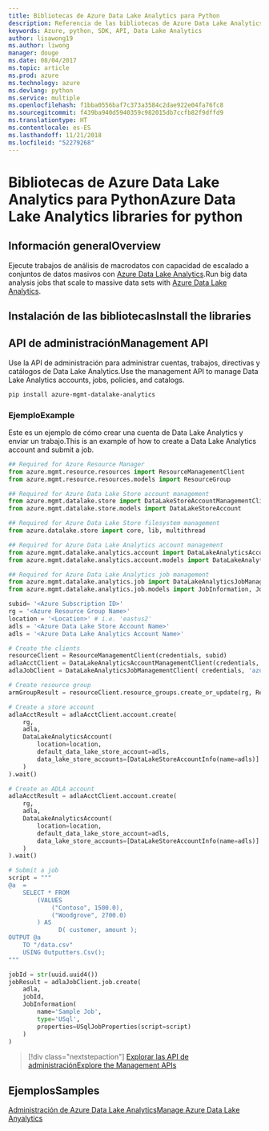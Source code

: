 ```yaml
---
title: Bibliotecas de Azure Data Lake Analytics para Python
description: Referencia de las bibliotecas de Azure Data Lake Analytics para Python
keywords: Azure, python, SDK, API, Data Lake Analytics
author: lisawong19
ms.author: liwong
manager: douge
ms.date: 08/04/2017
ms.topic: article
ms.prod: azure
ms.technology: azure
ms.devlang: python
ms.service: multiple
ms.openlocfilehash: f1bba0556baf7c373a3584c2dae922e04fa76fc8
ms.sourcegitcommit: f439ba940d5940359c982015db7ccfb82f9dffd9
ms.translationtype: HT
ms.contentlocale: es-ES
ms.lasthandoff: 11/21/2018
ms.locfileid: "52279268"
---
```

# <a name="azure-data-lake-analytics-libraries-for-python"></a><span data-ttu-id="89fbe-104">Bibliotecas de Azure Data Lake Analytics para Python</span><span class="sxs-lookup"><span data-stu-id="89fbe-104">Azure Data Lake Analytics libraries for python</span></span>

## <a name="overview"></a><span data-ttu-id="89fbe-105">Información general</span><span class="sxs-lookup"><span data-stu-id="89fbe-105">Overview</span></span>
<span data-ttu-id="89fbe-106">Ejecute trabajos de análisis de macrodatos con capacidad de escalado a conjuntos de datos masivos con [Azure Data Lake Analytics](/azure/data-lake-analytics/data-lake-analytics-overview).</span><span class="sxs-lookup"><span data-stu-id="89fbe-106">Run big data analysis jobs that scale to massive data sets with [Azure Data Lake Analytics](/azure/data-lake-analytics/data-lake-analytics-overview).</span></span>

## <a name="install-the-libraries"></a><span data-ttu-id="89fbe-107">Instalación de las bibliotecas</span><span class="sxs-lookup"><span data-stu-id="89fbe-107">Install the libraries</span></span>

## <a name="management-api"></a><span data-ttu-id="89fbe-108">API de administración</span><span class="sxs-lookup"><span data-stu-id="89fbe-108">Management API</span></span>
<span data-ttu-id="89fbe-109">Use la API de administración para administrar cuentas, trabajos, directivas y catálogos de Data Lake Analytics.</span><span class="sxs-lookup"><span data-stu-id="89fbe-109">Use the management API to manage Data Lake Analytics accounts, jobs, policies, and catalogs.</span></span>

```bash
pip install azure-mgmt-datalake-analytics
```

### <a name="example"></a><span data-ttu-id="89fbe-110">Ejemplo</span><span class="sxs-lookup"><span data-stu-id="89fbe-110">Example</span></span>
<span data-ttu-id="89fbe-111">Este es un ejemplo de cómo crear una cuenta de Data Lake Analytics y enviar un trabajo.</span><span class="sxs-lookup"><span data-stu-id="89fbe-111">This is an example of how to create a Data Lake Analytics account and submit a job.</span></span> 

```python
## Required for Azure Resource Manager
from azure.mgmt.resource.resources import ResourceManagementClient
from azure.mgmt.resource.resources.models import ResourceGroup

## Required for Azure Data Lake Store account management
from azure.mgmt.datalake.store import DataLakeStoreAccountManagementClient
from azure.mgmt.datalake.store.models import DataLakeStoreAccount

## Required for Azure Data Lake Store filesystem management
from azure.datalake.store import core, lib, multithread

## Required for Azure Data Lake Analytics account management
from azure.mgmt.datalake.analytics.account import DataLakeAnalyticsAccountManagementClient
from azure.mgmt.datalake.analytics.account.models import DataLakeAnalyticsAccount, DataLakeStoreAccountInfo

## Required for Azure Data Lake Analytics job management
from azure.mgmt.datalake.analytics.job import DataLakeAnalyticsJobManagementClient
from azure.mgmt.datalake.analytics.job.models import JobInformation, JobState, USqlJobProperties

subid= '<Azure Subscription ID>'
rg = '<Azure Resource Group Name>'
location = '<Location>' # i.e. 'eastus2'
adls = '<Azure Data Lake Store Account Name>'
adls = '<Azure Data Lake Analytics Account Name>'

# Create the clients
resourceClient = ResourceManagementClient(credentials, subid)
adlaAcctClient = DataLakeAnalyticsAccountManagementClient(credentials, subid)
adlaJobClient = DataLakeAnalyticsJobManagementClient( credentials, 'azuredatalakeanalytics.net')

# Create resource group
armGroupResult = resourceClient.resource_groups.create_or_update(rg, ResourceGroup(location=location))

# Create a store account
adlaAcctResult = adlaAcctClient.account.create(
    rg,
    adla,
    DataLakeAnalyticsAccount(
        location=location,
        default_data_lake_store_account=adls,
        data_lake_store_accounts=[DataLakeStoreAccountInfo(name=adls)]
    )
).wait()

# Create an ADLA account
adlaAcctResult = adlaAcctClient.account.create(
    rg,
    adla,
    DataLakeAnalyticsAccount(
        location=location,
        default_data_lake_store_account=adls,
        data_lake_store_accounts=[DataLakeStoreAccountInfo(name=adls)]
    )
).wait()

# Submit a job
script = """
@a  = 
    SELECT * FROM 
        (VALUES
            ("Contoso", 1500.0),
            ("Woodgrove", 2700.0)
        ) AS 
              D( customer, amount );
OUTPUT @a
    TO "/data.csv"
    USING Outputters.Csv();
"""

jobId = str(uuid.uuid4())
jobResult = adlaJobClient.job.create(
    adla,
    jobId,
    JobInformation(
        name='Sample Job',
        type='USql',
        properties=USqlJobProperties(script=script)
    )
)
```

> [!div class="nextstepaction"]
> [<span data-ttu-id="89fbe-112">Explorar las API de administración</span><span class="sxs-lookup"><span data-stu-id="89fbe-112">Explore the Management APIs</span></span>](/python/api/overview/azure/datalakeanalytics/management)

## <a name="samples"></a><span data-ttu-id="89fbe-113">Ejemplos</span><span class="sxs-lookup"><span data-stu-id="89fbe-113">Samples</span></span>
[<span data-ttu-id="89fbe-114">Administración de Azure Data Lake Analytics</span><span class="sxs-lookup"><span data-stu-id="89fbe-114">Manage Azure Data Lake Anyalytics</span></span>](https://docs.microsoft.com/azure/data-lake-analytics/data-lake-analytics-manage-use-python-sdk)